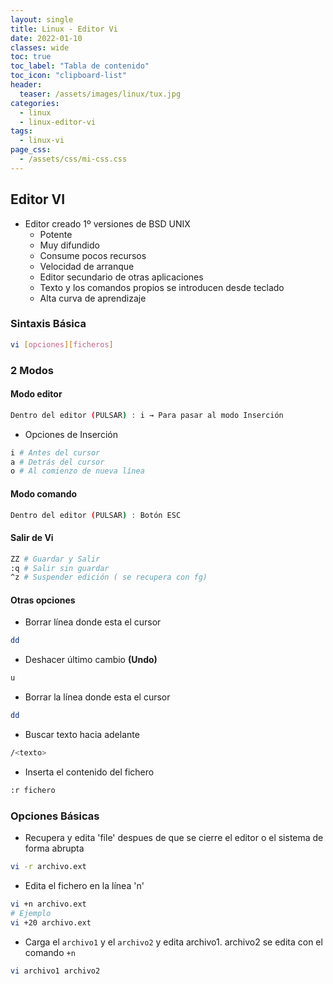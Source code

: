 ```yaml
---
layout: single
title: Linux - Editor Vi
date: 2022-01-10
classes: wide
toc: true
toc_label: "Tabla de contenido"
toc_icon: "clipboard-list"
header:
  teaser: /assets/images/linux/tux.jpg
categories:
  - linux
  - linux-editor-vi
tags:
  - linux-vi
page_css: 
  - /assets/css/mi-css.css
---
```


## Editor VI

* Editor creado 1º versiones de BSD UNIX
  * Potente
  * Muy difundido
  * Consume pocos recursos
  * Velocidad de arranque
  * Editor secundario de otras aplicaciones
  * Texto y los comandos propios se introducen desde teclado
  * Alta curva de aprendizaje

### Sintaxis Básica

```bash
vi [opciones][ficheros]
```

### 2 Modos

#### Modo editor

```bash
Dentro del editor (PULSAR) : i → Para pasar al modo Inserción
```

* Opciones de Inserción

```bash
i # Antes del cursor
a # Detrás del cursor
o # Al comienzo de nueva línea
```

#### Modo comando

```bash
Dentro del editor (PULSAR) : Botón ESC
```

#### Salir de Vi

```bash
ZZ # Guardar y Salir
:q # Salir sin guardar
^z # Suspender edición ( se recupera con fg)
```

#### Otras opciones

* Borrar línea donde esta el cursor

```bash
dd 
```

* Deshacer último cambio **(Undo)**

```bash
u 
```

* Borrar la línea donde esta el cursor

```bash
dd 
```

* Buscar texto hacia adelante

```bash
/<texto>
```

* Inserta el contenido del fichero

```bash
:r fichero 
```

### Opciones Básicas

* Recupera y edita 'file' despues de que se cierre el editor o el sistema de forma abrupta

```bash
vi -r archivo.ext 
```

* Edita el fichero en la línea 'n'

```bash
vi +n archivo.ext  
# Ejemplo
vi +20 archivo.ext  
```

* Carga el ``archivo1`` y el ``archivo2`` y edita archivo1. archivo2 se edita con el comando ``+n``

```bash
vi archivo1 archivo2
```
